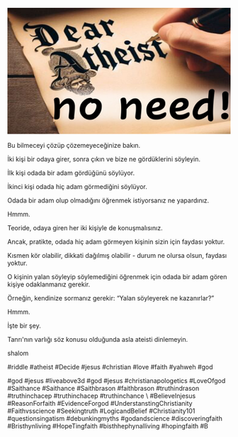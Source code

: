 ![Video cover image](../cover.jpg "cover photo")

Bu bilmeceyi çözüp çözemeyeceğinize bakın.

İki kişi bir odaya girer, sonra çıkın ve bize ne gördüklerini söyleyin.

İlk kişi odada bir adam gördüğünü söylüyor.

İkinci kişi odada hiç adam görmediğini söylüyor.

Odada bir adam olup olmadığını öğrenmek istiyorsanız ne yapardınız.

Hmmm.

Teoride, odaya giren her iki kişiyle de konuşmalısınız.

Ancak, pratikte, odada hiç adam görmeyen kişinin sizin için faydası yoktur.

Kısmen kör olabilir, dikkati dağılmış olabilir - durum ne olursa olsun, faydası yoktur.

O kişinin yalan söyleyip söylemediğini öğrenmek için odada bir adam gören kişiye odaklanmanız gerekir.

Örneğin, kendinize sormanız gerekir: “Yalan söyleyerek ne kazanırlar?”

Hmmm.

İşte bir şey.

Tanrı'nın varlığı söz konusu olduğunda asla ateisti dinlemeyin.

shalom


#riddle #atheist #Decide #jesus #christian #love #faith #yahweh #god

#god #jesus #liveabove3d #god #jesus #christianapologetics #LoveOfgod #Saithance #Saithance #Saithbrason #faithbrason #truthindrason #truthinchacep #truthinchacep #truthinchance \ #BelieveInjesus #ReasonForfaith #EvidenceForgod #UnderstanstingChristianity #Faithvsscience #Seekingtruth #LogicandBelief #Christianity101 #questionsingatism #debunkingmyths #godandscience #discoveringfaith #Bristhynliving #HopeTingfaith #bisthhephynalliving #hopingfaith #B